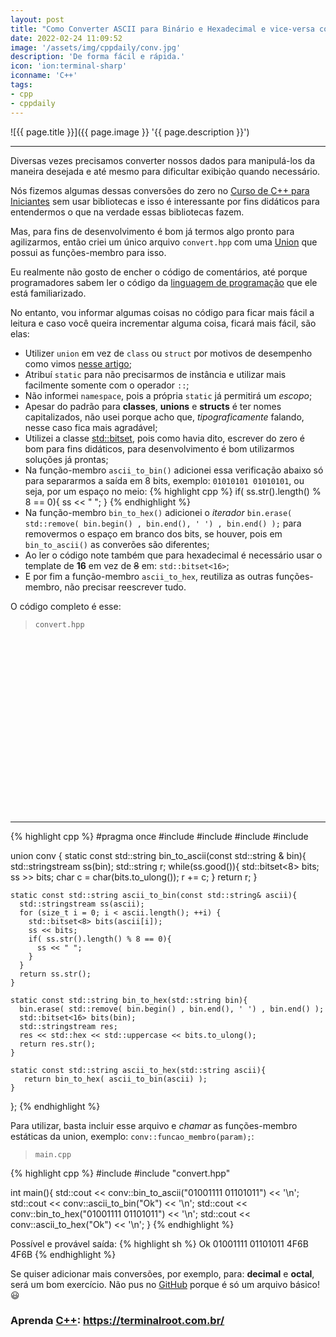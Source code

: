 ```yaml
---
layout: post
title: "Como Converter ASCII para Binário e Hexadecimal e vice-versa com C++"
date: 2022-02-24 11:09:52
image: '/assets/img/cppdaily/conv.jpg'
description: 'De forma fácil e rápida.'
icon: 'ion:terminal-sharp'
iconname: 'C++'
tags:
- cpp
- cppdaily
---
```


![{{ page.title }}]({{ page.image }} '{{ page.description }}')

---

Diversas vezes precisamos converter nossos dados para manipulá-los da maneira desejada e até mesmo para dificultar exibição quando necessário.

Nós fizemos algumas dessas conversões do zero no [Curso de C++ para Iniciantes](https://terminalroot.com.br/cpp) sem usar bibliotecas e isso é interessante por fins didáticos para entendermos o que na verdade essas bibliotecas fazem.

Mas, para fins de desenvolvimento é bom já termos algo pronto para agilizarmos, então criei um único arquivo `convert.hpp` com uma [Union](https://terminalroot.com.br/2022/02/como-usar-unions-em-cpp.html) que possui as funções-membro para isso.

Eu realmente não gosto de encher o código de comentários, até porque programadores sabem ler o código da [linguagem de programação](https://terminalroot.com.br/2019/10/linguagem-de-programacao.html) que ele está familiarizado.

No entanto, vou informar algumas coisas no código para ficar mais fácil a leitura e caso você queira incrementar alguma coisa, ficará mais fácil, são elas:

+ Utilizer `union` em vez de `class` ou `struct` por motivos de desempenho como vimos [nesse artigo](https://terminalroot.com.br/2022/02/como-usar-unions-em-cpp.html);
+ Atribuí `static` para não precisarmos de instância e utilizar mais facilmente somente com o operador `::`;
+ Não informei `namespace`, pois a própria `static` já permitirá um *escopo*;
+ Apesar do padrão para **classes**, **unions** e **structs** é ter nomes capitalizados, não usei porque acho que, *tipograficamente* falando, nesse caso fica mais agradável;
+ Utilizei a classe [std::bitset](https://en.cppreference.com/w/cpp/utility/bitset), pois como havia dito, escrever do zero é bom para fins didáticos, para desenvolvimento é bom utilizarmos soluções já prontas;
+ Na função-membro `ascii_to_bin()` adicionei essa verificação abaixo só para separarmos a saída em 8 bits, exemplo: `01010101 01010101`, ou seja, por um espaço no meio:
{% highlight cpp %}
if( ss.str().length() % 8 == 0){
  ss << " ";
}
{% endhighlight %}
+ Na função-membro `bin_to_hex()` adicionei o *iterador* `bin.erase( std::remove( bin.begin() , bin.end(), ' ') , bin.end() );` para removermos o espaço em branco dos bits, se houver, pois em `bin_to_ascii()` as converões são diferentes;
+ Ao ler o código note também que para hexadecimal é necessário usar o template de **16** em vez de ~~8~~ em: `std::bitset<16>`;
+ E por fim a função-membro `ascii_to_hex`, reutiliza as outras funções-membro, não precisar reescrever tudo.

O código completo é esse:
> `convert.hpp`


<!-- SQUARE - GAMES ROOT -->
<script async src="//pagead2.googlesyndication.com/pagead/js/adsbygoogle.js"></script>
<ins class="adsbygoogle"
style="display:inline-block;width:336px;height:280px"
data-ad-client="ca-pub-2838251107855362"
data-ad-slot="5351066970"></ins>
<script>
(adsbygoogle = window.adsbygoogle || []).push({});
</script>

---

{% highlight cpp %}
#pragma once
#include <sstream>
#include <bitset>
#include <vector>
#include <algorithm>

union conv {
    static const std::string bin_to_ascii(const std::string & bin){
      std::stringstream ss(bin);
      std::string r;
      while(ss.good()){
        std::bitset<8> bits;
        ss >> bits;
        char c = char(bits.to_ulong());
        r += c;
      }
      return r;
    }

    static const std::string ascii_to_bin(const std::string& ascii){
      std::stringstream ss(ascii);
      for (size_t i = 0; i < ascii.length(); ++i) {
        std::bitset<8> bits(ascii[i]);
        ss << bits;
        if( ss.str().length() % 8 == 0){
          ss << " ";
        }
      }
      return ss.str();
    }

    static const std::string bin_to_hex(std::string bin){
      bin.erase( std::remove( bin.begin() , bin.end(), ' ') , bin.end() );
      std::bitset<16> bits(bin);
      std::stringstream res;
      res << std::hex << std::uppercase << bits.to_ulong();
      return res.str();
    }

    static const std::string ascii_to_hex(std::string ascii){
       return bin_to_hex( ascii_to_bin(ascii) );
    }
};
{% endhighlight %}

Para utilizar, basta incluir esse arquivo e *chamar* as funções-membro estáticas da union, exemplo: `conv::funcao_membro(param);`:

> `main.cpp`

{% highlight cpp %}
#include <iostream>
#include "convert.hpp"

int main(){
  std::cout << conv::bin_to_ascii("01001111 01101011") << '\n';
  std::cout << conv::ascii_to_bin("Ok") << '\n';
  std::cout << conv::bin_to_hex("01001111 01101011") << '\n';
  std::cout << conv::ascii_to_hex("Ok") << '\n';
}
{% endhighlight %}

Possível e provável saída:
{% highlight sh %}
Ok
01001111 01101011
4F6B
4F6B
{% endhighlight %}

Se quiser adicionar mais conversões, por exemplo, para: **decimal** e **octal**, será um bom exercício. Não pus no [GitHub](https://github.com/terroo) porque é só um arquivo básico! 😃 

### Aprenda [C++](https://terminalroot.com.br/cpp): <https://terminalroot.com.br/>



